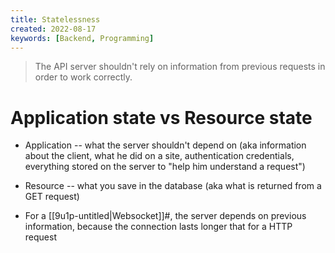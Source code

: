 ```yaml
---
title: Statelessness
created: 2022-08-17
keywords: [Backend, Programming]
---
```


> The API server shouldn't rely on information from previous requests in order to work correctly.

# Application state vs Resource state

- Application -- what the server shouldn't depend on (aka information about the client, what he did on a site, authentication credentials, everything stored on the server to "help him understand a request")
- Resource -- what you save in the database (aka what is returned from a GET request)

- For a [[9u1p-untitled|Websocket]]#, the server depends on previous information, because the connection lasts longer that for a HTTP request
